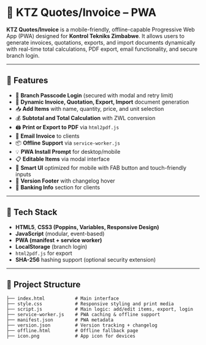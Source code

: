 # 🧾 KTZ Quotes/Invoice – PWA

**KTZ Quotes/Invoice** is a mobile-friendly, offline-capable Progressive Web App (PWA) designed for **Kontrol Tekniks Zimbabwe**. It allows users to generate invoices, quotations, exports, and import documents dynamically with real-time total calculations, PDF export, email functionality, and secure branch login.

---

## 🚀 Features

- 🔐 **Branch Passcode Login** (secured with modal and retry limit)
- 🧾 **Dynamic Invoice, Quotation, Export, Import** document generation
- 📥 **Add Items** with name, quantity, price, and unit selection
- 💰 **Subtotal and Total Calculation** with ZWL conversion
- 🖨️ **Print or Export to PDF** via `html2pdf.js`
- 📧 **Email Invoice** to clients
- 📦 **Offline Support** via `service-worker.js`
- 💡 **PWA Install Prompt** for desktop/mobile
- 📋 **Editable Items** via modal interface
- 🧠 **Smart UI** optimized for mobile with FAB button and touch-friendly inputs
- 📌 **Version Footer** with changelog hover
- 🏦 **Banking Info** section for clients

---

## 🧱 Tech Stack

- **HTML5**, **CSS3 (Poppins, Variables, Responsive Design)**
- **JavaScript** (modular, event-based)
- **PWA (manifest + service worker)**
- **LocalStorage** (branch login)
- `html2pdf.js` for export
- **SHA-256** hashing support (optional security extension)

---

## 📁 Project Structure

```plaintext
├── index.html           # Main interface
├── style.css            # Responsive styling and print media
├── script.js            # Main logic: add/edit items, export, login
├── service-worker.js    # PWA caching & offline support
├── manifest.json        # PWA metadata
├── version.json         # Version tracking + changelog
├── offline.html         # Offline fallback page
├── icon.png             # App icon for devices
